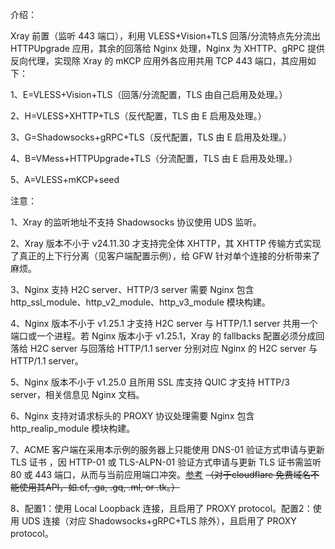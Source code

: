 介绍：

Xray 前置（监听 443 端口），利用 VLESS+Vision+TLS 回落/分流特点先分流出 HTTPUpgrade 应用，其余的回落给 Nginx 处理，Nginx 为 XHTTP、gRPC 提供反向代理，实现除 Xray 的 mKCP 应用外各应用共用 TCP 443 端口，其应用如下：

1、E=VLESS+Vision+TLS（回落/分流配置，TLS 由自己启用及处理。）

2、H=VLESS+XHTTP+TLS（反代配置，TLS 由 E 启用及处理。）

3、G=Shadowsocks+gRPC+TLS（反代配置，TLS 由 E 启用及处理。）

4、B=VMess+HTTPUpgrade+TLS（分流配置，TLS 由 E 启用及处理。）

5、A=VLESS+mKCP+seed

注意：

1、Xray 的监听地址不支持 Shadowsocks 协议使用 UDS 监听。

2、Xray 版本不小于 v24.11.30 才支持完全体 XHTTP，其 XHTTP 传输方式实现了真正的上下行分离（见客户端配置示例），给 GFW 针对单个连接的分析带来了麻烦。

3、Nginx 支持 H2C server、HTTP/3 server 需要 Nginx 包含 http_ssl_module、http_v2_module、http_v3_module 模块构建。

4、Nginx 版本不小于 v1.25.1 才支持 H2C server 与 HTTP/1.1 server 共用一个端口或一个进程。若 Nginx 版本小于 v1.25.1，Xray 的 fallbacks 配置必须分成回落给 H2C server 与回落给 HTTP/1.1 server 分别对应 Nginx 的 H2C server 与 HTTP/1.1 server。

5、Nginx 版本不小于 v1.25.0 且所用 SSL 库支持 QUIC 才支持 HTTP/3 server，相关信息见 Nginx 文档。

6、Nginx 支持对请求标头的 PROXY 协议处理需要 Nginx 包含 http_realip_module 模块构建。

7、ACME 客户端在采用本示例的服务器上只能使用 DNS-01 验证方式申请与更新 TLS 证书 ，因 HTTP-01 或 TLS-ALPN-01 验证方式申请与更新 TLS 证书需监听 80 或 443 端口，从而与当前应用端口冲突。[参考](https://letsencrypt.org/zh-cn/docs/challenge-types/)
~~（对于cloudflare 免费域名不能使用其API，如.cf, .ga, .gq, .ml, or .tk。）~~

8、配置1：使用 Local Loopback 连接，且启用了 PROXY protocol。配置2：使用 UDS 连接（对应 Shadowsocks+gRPC+TLS 除外），且启用了 PROXY protocol。

